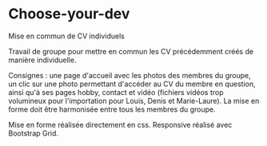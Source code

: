 # Choose-your-dev
Mise en commun de CV individuels

Travail de groupe pour mettre en commun les CV précédemment créés de manière individuelle.

Consignes : une page d'accueil avec les photos des membres du groupe, un clic sur une photo permettant d'accéder au CV du membre en question, ainsi qu'à ses pages hobby, contact et vidéo (fichiers vidéos trop volumineux pour l'importation pour Louis, Denis et Marie-Laure). La mise en forme doit être harmonisée entre tous les membres du groupe.

Mise en forme réalisée directement en css. Responsive réalisé avec Bootstrap Grid.
